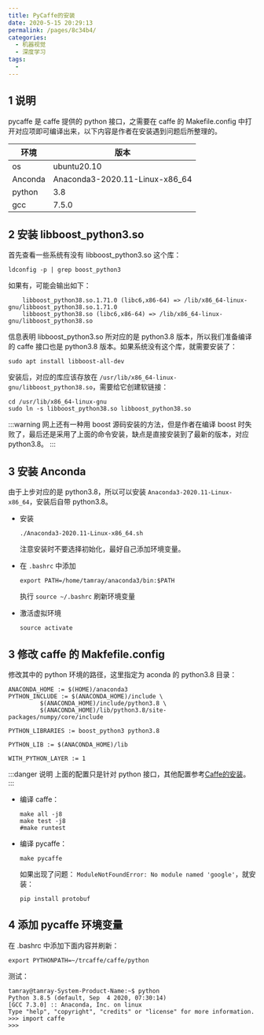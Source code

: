 ```yaml
---
title: PyCaffe的安装
date: 2020-5-15 20:29:13
permalink: /pages/8c34b4/
categories: 
  - 机器视觉
  - 深度学习
tags: 
  - 
---
```



## 1 说明

pycaffe 是 caffe 提供的 python 接口，之需要在 caffe 的 Makefile.config 中打开对应项即可编译出来，以下内容是作者在安装遇到问题后所整理的。

|环境|版本|
|--|--|
|os| ubuntu20.10|
|Anconda|Anaconda3-2020.11-Linux-x86_64 |
|python|3.8|
|gcc|7.5.0|


## 2 安装 libboost_python3.so

首先查看一些系统有没有 libboost_python3.so 这个库：
```shell
ldconfig -p | grep boost_python3
```
如果有，可能会输出如下：
```shell
	libboost_python38.so.1.71.0 (libc6,x86-64) => /lib/x86_64-linux-gnu/libboost_python38.so.1.71.0
	libboost_python38.so (libc6,x86-64) => /lib/x86_64-linux-gnu/libboost_python38.so
```
信息表明 libboost_python3.so 所对应的是 python3.8 版本，所以我们准备编译的 caffe 接口也是 python3.8 版本。如果系统没有这个库，就需要安装了：

```shell
sudo apt install libboost-all-dev
```
安装后，对应的库应该存放在 `/usr/lib/x86_64-linux-gnu/libboost_python38.so`，需要给它创建软链接：

```shell
cd /usr/lib/x86_64-linux-gnu
sudo ln -s libboost_python38.so libboost_python38.so
```

:::warning
网上还有一种用 boost 源码安装的方法，但是作者在编译 boost 时失败了，最后还是采用了上面的命令安装，缺点是直接安装到了最新的版本，对应 python3.8。
:::


## 3 安装 Anconda

由于上步对应的是 python3.8，所以可以安装 `Anaconda3-2020.11-Linux-x86_64`，安装后自带 python3.8。


- 安装
  ```shell
  ./Anaconda3-2020.11-Linux-x86_64.sh
  ```
  注意安装时不要选择初始化，最好自己添加环境变量。

- 在 `.bashrc` 中添加
  ```shell
  export PATH=/home/tamray/anaconda3/bin:$PATH
  ```
  执行 `source ~/.bashrc` 刷新环境变量

- 激活虚拟环境
  ```shell
  source activate
  ```

## 3 修改 caffe 的 Makfefile.config

修改其中的 python 环境的路径，这里指定为 aconda 的 python3.8 目录：
```shell
ANACONDA_HOME := $(HOME)/anaconda3
PYTHON_INCLUDE := $(ANACONDA_HOME)/include \
		 $(ANACONDA_HOME)/include/python3.8 \
		 $(ANACONDA_HOME)/lib/python3.8/site-packages/numpy/core/include

PYTHON_LIBRARIES := boost_python3 python3.8

PYTHON_LIB := $(ANACONDA_HOME)/lib

WITH_PYTHON_LAYER := 1
```

:::danger 说明
上面的配置只是针对 python 接口，其他配置参考[Caffe的安装](/pages/f3f2f0/)。
:::

- 编译 caffe：

  ```shell
  make all -j8
  make test -j8
  #make runtest
  ```

- 编译 pycaffe：
  ```shell
  make pycaffe
  ```
  如果出现了问题： `ModuleNotFoundError: No module named 'google'`，就安装：
  ```shell
  pip install protobuf
  ```


## 4 添加 pycaffe 环境变量

在 .bashrc 中添加下面内容并刷新：

```shell
export PYTHONPATH=~/trcaffe/caffe/python
```

测试：

```shell
tamray@tamray-System-Product-Name:~$ python
Python 3.8.5 (default, Sep  4 2020, 07:30:14) 
[GCC 7.3.0] :: Anaconda, Inc. on linux
Type "help", "copyright", "credits" or "license" for more information.
>>> import caffe
>>> 
```